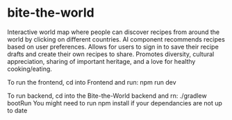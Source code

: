 # bite-the-world

Interactive world map where people can discover recipes from around the world by clicking on different countries. AI component recommends recipes based on user preferences. Allows for users to sign in to save their recipe drafts and create their own recipes to share. Promotes diversity, cultural appreciation, sharing of important heritage, and a love for healthy cooking/eating.

To run the frontend, cd into Frontend and run: npm run dev

To run backend, cd into the Bite-the-World backend and rn: ./gradlew bootRun 
You might need to run npm install if your dependancies are not up to date
